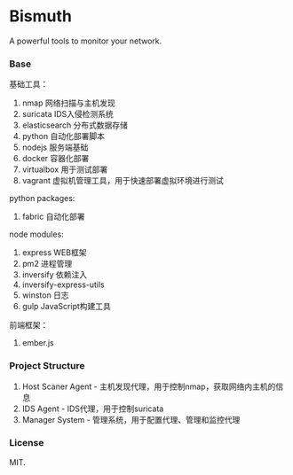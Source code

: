 # Bismuth
A powerful tools to monitor your network.

### Base

基础工具：
1. nmap             网络扫描与主机发现
2. suricata         IDS入侵检测系统
3. elasticsearch    分布式数据存储
4. python           自动化部署脚本
5. nodejs           服务端基础
6. docker           容器化部署
7. virtualbox       用于测试部署
8. vagrant          虚拟机管理工具，用于快速部署虚拟环境进行测试

python packages:
1. fabric           自动化部署

node modules:
1. express          WEB框架
2. pm2              进程管理
3. inversify        依赖注入
4. inversify-express-utils
5. winston          日志
6. gulp             JavaScript构建工具

前端框架：
1. ember.js

### Project Structure

1. Host Scaner Agent - 主机发现代理，用于控制nmap，获取网络内主机的信息
2. IDS Agent         - IDS代理，用于控制suricata
3. Manager System    - 管理系统，用于配置代理、管理和监控代理

### License

MIT.

